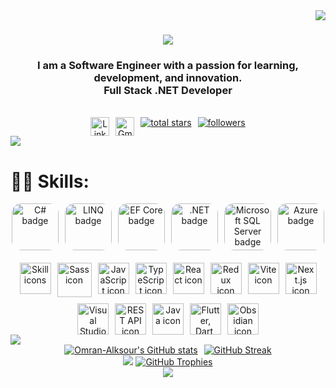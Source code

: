 <img align="right" src="https://visitor-badge.laobi.icu/badge?page_id=Omran-Alksour.Omran-Alksour" />

<h1 align="center">
    <img src="https://readme-typing-svg.herokuapp.com/?font=Righteous&size=35&center=true&vCenter=true&width=1000&height=70&duration=6000&lines=Hi+There!+👋;+I'm+Omran+Alksour;Passionate+Software+Engineer+|+Full+Stack+.NET+Developer" />
</h1>

<h3 align="center">I am a Software Engineer with a passion for learning, development, and innovation.<br>Full Stack .NET Developer</h3>
<br>
<div align="center" style="display: flex; gap: 10px; flex-wrap: wrap; justify-content: center;">
    <a href="https://linkedin.com/in/Omran-Alksour" target="_blank">
        <img src="https://img.shields.io/badge/LinkedIn-%230077B5.svg?style=for-the-badge&logo=linkedin&logoColor=white" alt="LinkedIn badge" height="30">
    </a>
    <a href="mailto:omranalksour@gmail.com" target="_blank">
        <img src="https://img.shields.io/badge/Gmail-D14836?style=for-the-badge&logo=gmail&logoColor=white" alt="Gmail badge" height="30">
    </a>
    <a href='https://github.com/Omran-Alksour?tab=repositories&sort=stargazers'>
    <img alt='total stars' title='Total stars on GitHub' src='https://custom-icon-badges.herokuapp.com/badge/dynamic/json?logo=star&color=55960c&labelColor=488207&label=Stars&style=for-the-badge&query=%24.stars&url=https://api.github-star-counter.workers.dev/user/Omran-Alksour'/>
</a>
<a href='https://github.com/Omran-Alksour?tab=followers'>
    <img alt='followers' title='Follow Me on GitHub' src='https://custom-icon-badges.herokuapp.com/github/followers/Omran-Alksour?color=236ad3&labelColor=1155ba&style=for-the-badge&logo=person-add&label=Follow&logoColor=white'/>
    <br>
</a>

</div>

<img src="https://user-images.githubusercontent.com/73097560/115834477-dbab4500-a447-11eb-908a-139a6edaec5c.gif">



<h1>🤹‍♀️ Skills:</h1>

<div align="center" style="display: flex; gap: 10px; flex-wrap: wrap; justify-content: center;">
    <img src="https://img.shields.io/badge/c%23-%23239120.svg?style=for-the-badge&logo=c-sharp&logoColor=white" alt="C# badge" height="75" style="border-radius: 15px;">
    <img src="https://img.shields.io/badge/LINQ-9C2A2A?style=for-the-badge&logo=csharp&logoColor=white" alt="LINQ badge" height="75" style="border-radius: 15px;">
    <img src="https://img.shields.io/badge/EF%20Core-512BD4?style=for-the-badge&logo=dotnet&logoColor=white" alt="EF Core badge" height="75" style="border-radius: 15px;">
    <img src="https://img.shields.io/badge/.NET-5C2D91?style=for-the-badge&logo=.net&logoColor=white" alt=".NET badge" height="75" style="border-radius: 15px;">
    <img src="https://img.shields.io/badge/Microsoft%20SQL%20Server-CC2927?style=for-the-badge&logo=microsoft%20sql%20server&logoColor=white" alt="Microsoft SQL Server badge" height="75" style="border-radius: 15px;">
    <img src="https://img.shields.io/badge/azure-%230072C6.svg?style=for-the-badge&logo=azure-devops&logoColor=white" alt="Azure badge" height="75" style="border-radius: 15px;">
</div>

<div align="center" style="display: flex; gap: 10px; flex-wrap: wrap; justify-content: center; margin-top: 20px;">
    <img src="https://skillicons.dev/icons?i=html,css,bootstrap,tailwind,vscode,git,github" alt="Skill icons" height="50">
    <img src="https://techstack-generator.vercel.app/sass-icon.svg" alt="Sass icon" width="55" height="55">
    <img src="https://techstack-generator.vercel.app/js-icon.svg" alt="JavaScript icon" width="50" height="50">
    <img src="https://techstack-generator.vercel.app/ts-icon.svg" alt="TypeScript icon" width="50" height="50">
    <img src="https://techstack-generator.vercel.app/react-icon.svg" alt="React icon" width="50" height="50">
    <img src="https://techstack-generator.vercel.app/redux-icon.svg" alt="Redux icon" width="50" height="50">
    <img src="https://skillicons.dev/icons?i=vite" alt="Vite icon" height="50">
    <img src="https://skillicons.dev/icons?i=nextjs" alt="Next.js icon" height="50">
    <img src="https://skillicons.dev/icons?i=visualstudio" alt="Visual Studio  icon" height="50">
    <img src="https://techstack-generator.vercel.app/restapi-icon.svg" alt="REST API icon" width="50" height="50">
    <img src="https://techstack-generator.vercel.app/java-icon.svg" alt="Java icon" width="50" height="50">
    <img src="https://skillicons.dev/icons?i=dart,flutter,firebase,postman,figma" alt="Flutter, Dart, Firebase, Postman, and Figma icons" height="50">
     <img src="https://skillicons.dev/icons?i=obsidian" alt="Obsidian icon" height="50">

</div>

<img src="https://user-images.githubusercontent.com/73097560/115834477-dbab4500-a447-11eb-908a-139a6edaec5c.gif">
<div align="center">
<div align="center" style="display: flex; gap: 10px; flex-wrap: wrap; justify-content: center;">
    <a href="https://github.com/Omran-Alksour">
        <img alt="Omran-Alksour's GitHub stats" src="https://github-readme-stats.vercel.app/api?username=Omran-Alksour&show_icons=true&theme=radical" />
    </a>
        <a href="https://github.com/Omran-Alksour">
        <img alt="GitHub Streak" src="https://github-readme-streak-stats.herokuapp.com/?user=Omran-Alksour&theme=radical" />
    </a>
  </div>
    <img src="https://user-images.githubusercontent.com/73097560/115834477-dbab4500-a447-11eb-908a-139a6edaec5c.gif">
    <a href="https://github.com/Omran-Alksour">
        <img alt="GitHub Trophies" src="https://github-profile-trophy.vercel.app/?username=Omran-Alksour&theme=onedark" />
    </a>
      <br>
    <img src="https://user-images.githubusercontent.com/73097560/115834477-dbab4500-a447-11eb-908a-139a6edaec5c.gif">
    <br>
   <!--   <a href="https://github.com/Omran-Alksour">
        <img alt="Commit Activity Graph" src="https://github-readme-activity-graph.vercel.app/graph?username=Omran-Alksour&theme=react-dark" />
    </a>-->
</div>

